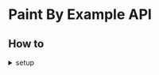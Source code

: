 # Paint By Example API

## How to

<details><summary>setup</summary>

```bash
docker build -t paint-by-example-api:lightsail . -f ./Dockerfile.aws.lightsail

cp .env.sample .env

docker container run --rm \
    -v `pwd`/app:/app \
    -v $HOME/.aws:/root/.aws \
    --env-file .env \
    -p 8080:8000 \
    paint-by-example-api:lightsail --reload
```

</details>
